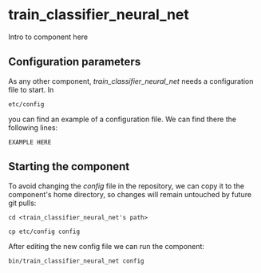 # train_classifier_neural_net
Intro to component here


## Configuration parameters
As any other component, *train_classifier_neural_net* needs a configuration file to start. In
```
etc/config
```
you can find an example of a configuration file. We can find there the following lines:
```
EXAMPLE HERE
```

## Starting the component
To avoid changing the *config* file in the repository, we can copy it to the component's home directory, so changes will remain untouched by future git pulls:

```
cd <train_classifier_neural_net's path> 
```
```
cp etc/config config
```

After editing the new config file we can run the component:

```
bin/train_classifier_neural_net config
```
